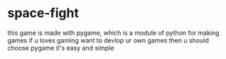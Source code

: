 # space-fight
this game is made with pygame, which is a  module of python for making games
 if u loves gaming want to devlop ur own games then u should choose pygame 
 it's easy and simple 

